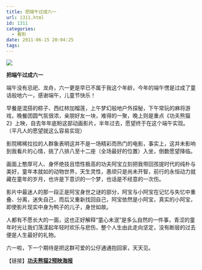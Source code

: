 ```yaml
---
title: 把端午过成六一
url: 1311.html
id: 1311
categories:
  - 看到
date: 2011-06-15 20:04:25
tags:
---
```


![](http://photo.guolaijie.com/rooufer/attachments/month_0201/k200212017452.jpg)  
  

**把端午过成六一**

  
端午没有忌祀、龙舟，六一更是早已不属于我这个年龄，今年的端午愣是过成了童话般地六一，感谢端午，儿童节快乐！  
  
早餐是混搭的粽子、西红柿加榴莲，上午梦幻般地户外探秘，下午常玩的麻将游戏，晚餐团圆气氛很浓，亲朋好友一块，难得的一聚，晚上则是重点《功夫熊猫2》上映，自去年年底盼这部动画影片，半年过去，愿望终于在这个端午实现。（平凡人的愿望就这么容易实现）  
  
影院稀稀拉拉的人群象表明这并不是一场精彩而热门的电影，事实上，这并未影响到我看片的心情，挑了八排八至十二座（全场最好的位置）入坐，倒数愿望降临。  
  
画面上憨厚可人、身怀绝技且悟性极高的功夫阿宝立刻把我带回孩提时代的纯朴与美好，童年本就如的动物世界，天生灵性，愚顽只是尚未开智，前行的永恒动力就藏在童年的岁月，也许是下意识的一个梦，也话是不经意的一次伤。  
  
影片中最迷人的那一段正是阿宝身世之谜的部分，阿宝与小阿宝在记忆与失忆中重叠、分离，迷失自己，而后又重新找回自己，阿宝依然是小阿宝，真实的小阿宝，即使影片现实中身为鸭子的儿子，身世如故。  
  
人都有不愿长大的一面，这也正好解释“童心未泯”是多么自然的一件事，青涩的童年时光让我们荡漾起年轻时欢乐与悲伤，整个人生由此走向坚定，没有断层的过去便是人生最好的礼物。  
  
六一啦，下一个期待是把这群可爱的公仔通通抱回家，天天见。  
  
【链接】**[功夫熊猫2预映海报](http://www.rooufer.cn/?p=1296&keyword=%E5%8A%9F%E5%A4%AB%E7%86%8A%E7%8C%AB)**